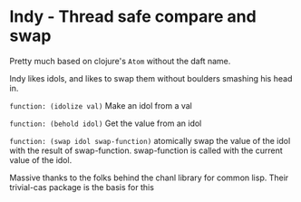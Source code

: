 # Indy - Thread safe compare and swap

Pretty much based on clojure's `Atom` without the daft name.

Indy likes idols, and likes to swap them without boulders smashing his head in.

`function: (idolize val)` Make an idol from a val

`function: (behold idol)` Get the value from an idol

`function: (swap idol swap-function)` atomically swap the value of the idol with the result of swap-function. swap-function is called with the current value of the idol.

Massive thanks to the folks behind the chanl library for common lisp. Their trivial-cas package is the basis for this
